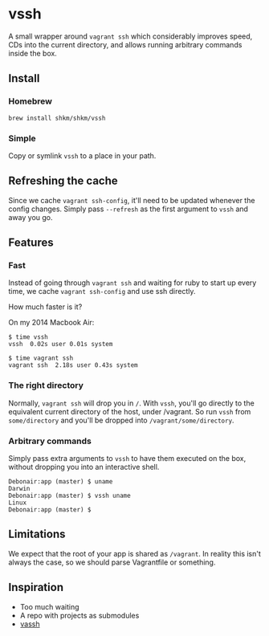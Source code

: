 # vssh

A small wrapper around `vagrant ssh` which considerably improves speed, CDs into the current directory, and allows running arbitrary commands inside the box.

## Install

### Homebrew

```
brew install shkm/shkm/vssh
```

### Simple
Copy or symlink `vssh` to a place in your path.

## Refreshing the cache

Since we cache `vagrant ssh-config`, it'll need to be updated whenever the config changes. Simply pass `--refresh` as the first argument to `vssh` and away you go.

## Features

### Fast

Instead of going through `vagrant ssh` and waiting for ruby to start up every time, we cache `vagrant ssh-config` and use ssh directly.

How much faster is it?

On my 2014 Macbook Air:

```
$ time vssh
vssh  0.02s user 0.01s system

$ time vagrant ssh
vagrant ssh  2.18s user 0.43s system
```

### The right directory

Normally, `vagrant ssh` will drop you in `/`. With `vssh`, you'll go directly to the equivalent current directory of the host, under /vagrant. So run `vssh` from `some/directory` and you'll be dropped into `/vagrant/some/directory`.


### Arbitrary commands

Simply pass extra arguments to `vssh` to have them executed on the box, without dropping you into an interactive shell.

```
Debonair:app (master) $ uname
Darwin
Debonair:app (master) $ vssh uname
Linux
Debonair:app (master) $
```


## Limitations
We expect that the root of your app is shared as `/vagrant`. In reality this isn't always the case, so we should parse Vagrantfile or something.

## Inspiration
- Too much waiting
- A repo with projects as submodules
- [vassh](https://github.com/xwp/vassh)

